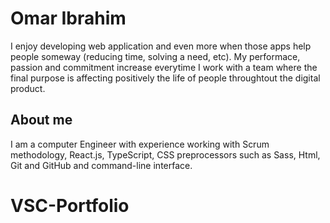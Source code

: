 # Omar Ibrahim 
I enjoy developing web application and even more when those apps help people someway (reducing time, solving a need, etc). My performace, passion and commitment increase everytime I work with a team where the final purpose is affecting positively the life of people throughtout the digital product.

## About me
I am a computer Engineer with experience working with Scrum methodology, React.js, TypeScript, CSS preprocessors such as Sass, Html, Git and GitHub and command-line interface.
# VSC-Portfolio

